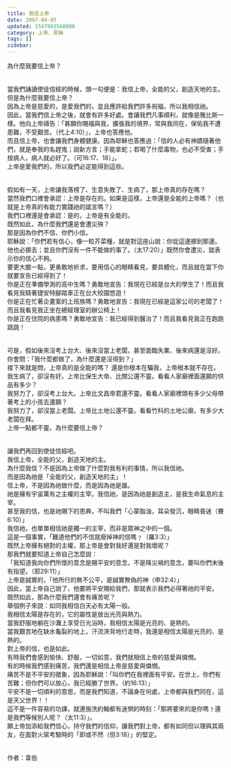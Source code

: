 ```yaml
---
title: 我信上帝
date: 2007-04-05
updated: 1547993568000
category: 上帝、耶穌
tags: []
sidebar: 
---
```


<p>為什麼我要信上帝？<br/><br/><br/><!--more-->當我們誦讀使徒信經的時候，頭一句便是：我信上帝，全能的父，創造天地的主。<br/>但是為什麼我要信上帝？<br/>因為上帝是慈愛的，是愛我們的，並且應許給我們許多祝福，所以我相信祂。<br/>因此，當我們信上帝之後，就會有許多好處。會讓我們凡事順利，就像是雅比斯一樣。他向上帝禱告：「甚願你賜福與我，擴張我的境界，常與我同在，保佑我不遭患難，不受艱苦。（代上4:10）」，上帝也答應他。<br/>而且信上帝，也會讓我們身體健康。因為耶穌也答應過：「信的人必有神蹟隨著他們，就是奉我的名趕鬼；說新方言；手能拿蛇；若喝了什麼毒物，也必不受害；手按病人，病人就必好了。（可16:17、18）」。<br/>上帝是愛我們的，所以我們必定能得到這些。<br/><br/><br/>假如有一天，上帝讓我落榜了、生意失敗了、生病了，那上帝真的存在嗎？<br/>當然我們口裡會承認：上帝是存在的。如果是這樣，上帝還是全能的上帝嗎？（也就是上帝真的有能力實踐祂的諾言嗎？）<br/>我們口裡還是會承認：是的，上帝是有全能的。<br/>既然如此，為什麼我們還是會遭災殃？<br/>那是因為你們不信、你們小信。<br/>耶穌說：「你們若有信心，像一粒芥菜種，就是對這座山說：你從這邊挪到那邊。他也必挪去；並且你們沒有一件不能做的事了。（太17:20）」既然你會遭災，就表示你的信心不夠。 <br/>要更大膽一點，更勇敢地祈求，要用信心的眼睛看見，要具體化，而且就在當下你就要宣告已經得到了！<br/>你是正在準備學測的高中生嗎？勇敢地宣告：我現在已經是台大的學生了！而且我看見我騎著捷安特腳踏車正在台大校園悠遊！<br/>你是正在忙著企畫案的上班族嗎？勇敢地宣告：我現在已經是這家公司的老闆了！而且我看見我正坐在總經理室的辦公椅上！<br/>你是正在住院的病患嗎？勇敢地宣告：我已經得到醫治了！而且我看見我正在跑跑跳跳！<br/><br/><br/>可是，假如後來沒考上台大、後來沒當上老闆，甚至面臨失業、後來病還是沒好。<br/>你會問：「我什麼都做了，為什麼還是沒得到？」<br/>接下來就是問，上帝真的是全能的嗎？ 還是你根本在騙我，上帝根本就不存在。<br/>我生病了，卻沒有好。上帝比保生大帝、比關公還不靈。看看人家廟裡面還願的供品有多少？<br/>我努力了，卻沒考上台大。上帝比文昌帝君還不靈。看看人家廟裡頭有多少父母帶著考上的小孩去還願？<br/>我努力了，卻沒當上老闆。上帝比土地公還不靈。看看竹科的土地公廟，有多少大老闆在拜。 <br/>上帝一點都不靈。為什麼要信上帝？<br/><br/><br/>讓我們再回到使徒信經吧。<br/>我信上帝，全能的父，創造天地的主。<br/>為什麼我信？不是因為上帝做了什麼對我有利的事情，所以我信祂。<br/>而是因為祂是「全能的父，創造天地的主」！<br/>信上帝，不是因為祂做什麼，而是因為祂是誰。<br/>祂是擁有宇宙萬有之主權的主宰。我信祂，是因為祂是創造主，是我生命氣息的主宰。<br/>甚至我的信，也是祂賜下的恩典，不叫我們「心蒙脂油，耳朵發沉，眼睛昏迷（賽6:10）」<br/>我信祂，也單單相信祂是獨一的主宰，而非是眾神之中的一個。 <br/>這是一個事實，「難道他們的不信就廢掉神的信嗎﹖（羅3:3）」<br/>既然上帝擁有絕對的主權，那上帝是會對我好還是對我壞呢？<br/>那我們就要知道上帝自己怎麼說：<br/>「我知道我向你們所懷的意念是賜平安的意念，不是降災禍的意念，要叫你們末後有指望。（耶29:11）」<br/>上帝是誠實的，「他所行的無不公平，是誠實無偽的神（申32:4）」<br/>因此，當上帝自己說了，他要將平安賜給我們，那就表示我們必得著祂的平安。<br/>既然如此，那為什麼我們還會有痛苦呢？ <br/>舉個例子來說：如同我相信白天必有太陽一般。<br/>我相信太陽是存在的，它的屬性是放出光亮與熱力。<br/>當我舒服地躺在沙灘上享受日光浴時，我相信太陽是光亮的、是熱的。<br/>當我艱苦地在缺水龜裂的地上，汗流浹背地行走時，我還是相信太陽是光亮的、是熱的。<br/>對上帝的信，也是如此。<br/>有時我們會感到愉快、舒服，一切如意，我們就相信上帝的慈愛與憐憫。<br/>有的時候我們感到痛苦，我們還是相信上帝是慈愛與憐憫。<br/>痛苦不是不平安的徵象，因為耶穌說：「叫你們在我裡面有平安。在世上，你們有苦難；但你們可以放心，我已經勝了世界。（約16:13）」 <br/>平安不是一切順利的意思，而是我們知道，不論身在何處，上帝都與我們同在，這是天父世界！！<br/>這不是一件容易的功課，就連施洗約翰都有迷惘的時刻：「那將要來的是你嗎﹖還是我們等候別人呢？（太11:3）」。<br/>願上帝加添給我們信心，持守我們的信仰，讓我們對上帝，都有如同但以理與其兩友，在面對火窯考驗時的「即或不然（但3:18）」的堅定。<br/><br/><br/>作者：韋伯<br/></p><p> </p><br/><br/>